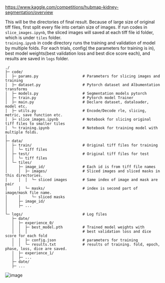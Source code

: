 https://www.kaggle.com/competitions/hubmap-kidney-segmentation/overview

This will be the directories of final result. Because of large size of original tiff files, first split every file into certain size of images. If run codes in `slice_images.ipynb`, the sliced images will saved at each tiff file id folder, which is under `tiles` folder.  
`training.ipynb` in code directory runs the training and validation of model by multiple folds. For each trials, config( the parameters for training is in), best model weights(best validation loss and best dice score each), and results are saved in `logs` folder.   
```
./  
├─ code/  
│  ├─ params.py                    # Parameters for slicing images and training  
│  ├─ dataset.py                   # Pytorch dataset and Albumentation transforms  
│  ├─ models.py                    # Segmentation models pytorch  
│  ├─ train.py                     # Pytorch model Trainer
│  ├─ main.py                      # Declare dataset, dataloader, model etc.
│  ├─ utils.py                     # Encode/Decode rle, slicing, metric, save function etc.
│  ├─ slice_images.ipynb           # Notebook for slicing original tiff files to smaller tiles
│  └─ training.ipynb               # Notebook for training model with multiple folds.
│  
├─ data/  
│  ├─ train/                       # Original tiff files for training
│  │  └─ tiff files  
│  ├─ test/                        # Original tiff files for test
│  │  └─ tiff files  
│  └─ tiles/  
│     ├─ image_id/                 # Each id is from tiff file names
│     │  ├─ images/                # Sliced images and sliced masks in this directories.
│     │  │  └─ sliced images       # Same index of image and mask are pair 
│     │  └─ masks/                 # index is second part of image/mask file name.
│     │     └─ sliced masks  
│     ├─ image_id/  
│     ├─ ...  
│  
└─ logs/                           # Log files
   ├─ date/
   │  ├─ experience_0/
   │  │  ├─ best_model.pth         # Trained model weights with
   │  │  │                         # best validation loss and dice score for each fold
   │  │  ├─ config.json            # parameters for training
   │  │  └─ results.txt            # results of training. fold, epoch, phase, loss, dice are saved.
   │  ├─ experience_1/
   │  ├─ ...
   ├─ date/  
   ├─ ...
```

![image](https://github.com/RK-IM/ML-contents/assets/94027045/9a790105-ff95-4a66-ae62-06435ea81ff0)
